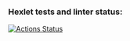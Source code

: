 ### Hexlet tests and linter status:
[![Actions Status](https://github.com/adoque/python-project-lvl1/workflows/hexlet-check/badge.svg)](https://github.com/adoque/python-project-lvl1/actions)